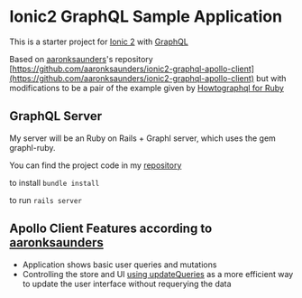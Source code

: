 # Ionic2 GraphQL Sample Application

This is a starter project for [Ionic 2](http://ionicframework.com/docs/) with [GraphQL](http://graphql.org/)

Based on [aaronksaunders](https://github.com/aaronksaunders)'s repository [https://github.com/aaronksaunders/ionic2-graphql-apollo-client](https://github.com/aaronksaunders/ionic2-graphql-apollo-client) but with modifications to be a pair of the example given by [Howtographql for Ruby](https://www.howtographql.com/graphql-ruby/0-introduction/)

## GraphQL Server
My server will be an Ruby on Rails + Graphl server, which uses the gem graphl-ruby.

You can find the project code in my [repository](https://github.com/felixbanguera/rails/tree/graphql/apps/graphql_tut)

to install `bundle install`

to run `rails server`

## Apollo Client Features according to [aaronksaunders](https://github.com/aaronksaunders)
- Application shows basic user queries and  mutations
- Controlling the store and UI [using updateQueries](http://dev.apollodata.com/angular2/cache-updates.html#updateQueries) as a more efficient way to update the user interface without requerying the data
